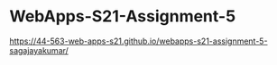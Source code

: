 # WebApps-S21-Assignment-5
https://44-563-web-apps-s21.github.io/webapps-s21-assignment-5-sagajayakumar/
